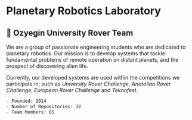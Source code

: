 # <b>Planetary Robotics Laboratory</b>

## 🚀 Ozyegin University Rover Team

We are a group of passionate engineering students who are dedicated to planetary robotics. Our mission is to develop systems that tackle fundamental problems of remote operation on distant planets, and the prospect of discovering alien life.

Currently, our developed systems are used within the competitions we participate in; such as *University Rover Challenge*, *Anatolian Rover Challenge*, *European Rover Challenge* and *Teknofest*.

``` markdown
- Founded: 2014
- Number of Repositories: 32
- Team Members: 65
```
